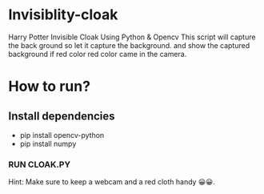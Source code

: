 # Invisiblity-cloak
Harry Potter Invisible Cloak Using Python &amp; Opencv
This script will capture the back  ground so let it capture the background.
and show the captured background if red color red color came in the camera.
# How to run?
## Install dependencies
* pip install opencv-python
* pip install numpy
### RUN CLOAK.PY
Hint: Make sure to keep a webcam and a red cloth handy :grinning::grinning:. 
